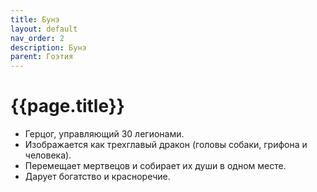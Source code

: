 ```yaml
---
title: Бунэ
layout: default
nav_order: 2
description: Бунэ
parent: Гоэтия
---
```


# {{page.title}}

- Герцог, управляющий 30 легионами.
- Изображается как трехглавый дракон (головы собаки, грифона и человека).
- Перемещает мертвецов и собирает их души в одном месте.
- Дарует богатство и красноречие.

